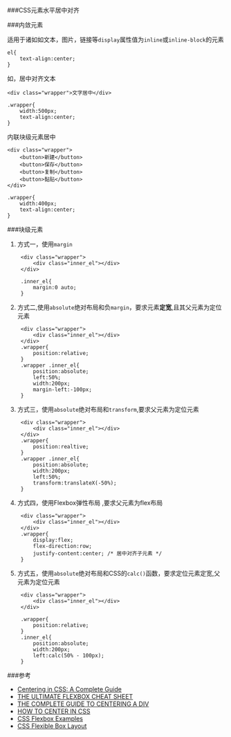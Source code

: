 

###CSS元素水平居中对齐


###内敛元素

适用于诸如如文本，图片，链接等`display`属性值为`inline`或`inline-block`的元素

	el{
		text-align:center;
	}

如，居中对齐文本

	<div class="wrapper">文字居中</div>
	
	.wrapper{
		width:500px;
		text-align:center;
	}
	
内联块级元素居中

	<div class="wrapper">
		<button>新建</button>
		<button>保存</button>
		<button>复制</button>					
		<button>黏贴</button>
	</div>	
	
	.wrapper{
		width:400px;
		text-align:center;
	}
	

###块级元素

1. 方式一，使用`margin`

		<div class="wrapper">
			<div class="inner_el"></div>
		</div>
		
		.inner_el{
			margin:0 auto;
		}
		
2. 方式二,使用`absolute`绝对布局和负`margin`，要求元素**定宽**,且其父元素为定位元素


		<div class="wrapper">
			<div class="inner_el"></div>
		</div>
		.wrapper{
			position:relative;
		}
		.wrapper .inner_el{
			position:absolute;
			left:50%;
			width:200px;
			margin-left:-100px;
		}

3. 方式三，使用`absolute`绝对布局和`transform`,要求父元素为定位元素

		<div class="wrapper">
			<div class="inner_el"></div>
		</div>
		.wrapper{
			position:realtive;
		}
		.wrapper .inner_el{
			position:absolute;			
			width:200px;
			left:50%;
			transform:translateX(-50%);
		}
		
4. 方式四，使用Flexbox弹性布局	,要求父元素为flex布局

		<div class="wrapper">
			<div class="inner_el"></div>
		</div>
		.wrapper{
			display:flex;
			flex-direction:row;
			justify-content:center; /* 居中对齐子元素 */
		}

5. 方式五，使用`absolute`绝对布局和CSS的`calc()`函数，要求定位元素定宽,父元素为定位元素

		
		<div class="wrapper">
			<div class="inner_el"></div>
		</div>
		
		.wrapper{
			position:relative;
		}
		.inner_el{
			position:absolute;
			width:200px;
			left:calc(50% - 100px);		
		}
		
		
		
###参考

+ [Centering in CSS: A Complete Guide][1]
+ [THE ULTIMATE FLEXBOX CHEAT SHEET][2]
+ [THE COMPLETE GUIDE TO CENTERING A DIV][3]
+ [HOW TO CENTER IN CSS][4]
+ [CSS Flexbox Examples][5]
+ [CSS Flexible Box Layout][6]


[1]: https://css-tricks.com/centering-css-complete-guide/
[2]: http://www.sketchingwithcss.com/samplechapter/cheatsheet.html
[3]: http://www.tipue.com/blog/center-a-div/
[4]: http://howtocenterincss.com/
[5]: https://umaar.github.io/css-flexbox-demo/
[6]: https://developer.mozilla.org/en-US/docs/Web/CSS/CSS_Flexible_Box_Layout